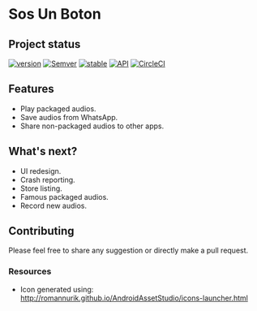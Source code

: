 # Sos Un Boton

## Project status
[![version](https://img.shields.io/badge/version-1.1.0-brightgreen.svg)]()
[![Semver](http://img.shields.io/SemVer/2.0.0.png)](http://semver.org/spec/v2.0.0.html)
[![stable](https://img.shields.io/badge/stability-experimental-green.svg)](https://nodejs.org/api/documentation.html#documentation_stability_index)
[![API](https://img.shields.io/badge/API-18%2B-brightgreen.svg?style=flat)](https://android-arsenal.com/api?level=18)
[![CircleCI](https://circleci.com/gh/KSolutionsSS/sos-un-boton/tree/develop.svg?style=svg)](https://circleci.com/gh/KSolutionsSS/sos-un-boton/tree/develop)


## Features
- Play packaged audios.
- Save audios from WhatsApp.
- Share non-packaged audios to other apps.


## What's next?
- UI redesign.
- Crash reporting.
- Store listing.
- Famous packaged audios.
- Record new audios.


## Contributing
Please feel free to share any suggestion or directly make a pull request.


### Resources
- Icon generated using: http://romannurik.github.io/AndroidAssetStudio/icons-launcher.html